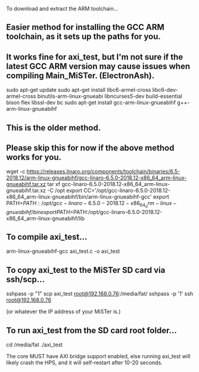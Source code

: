 To download and extract the ARM toolchain...

## Easier method for installing the GCC ARM toolchain, as it sets up the paths for you.
## It works fine for axi_test, but I'm not sure if the latest GCC ARM version may cause issues when compiling Main_MiSTer. (ElectronAsh).

sudo apt-get update
sudo apt-get install libc6-armel-cross libc6-dev-armel-cross binutils-arm-linux-gnueabi libncurses5-dev build-essential bison flex libssl-dev bc
sudo apt-get install gcc-arm-linux-gnueabihf g++-arm-linux-gnueabihf


## This is the older method.
## Please skip this for now if the above method works for you.

wget -c https://releases.linaro.org/components/toolchain/binaries/6.5-2018.12/arm-linux-gnueabihf/gcc-linaro-6.5.0-2018.12-x86_64_arm-linux-gnueabihf.tar.xz
tar xf gcc-linaro-6.5.0-2018.12-x86_64_arm-linux-gnueabihf.tar.xz -C /opt
export CC='/opt/gcc-linaro-6.5.0-2018.12-x86_64_arm-linux-gnueabihf/bin/arm-linux-gnueabihf-gcc'
export PATH=$PATH:/opt/gcc-linaro-6.5.0-2018.12-x86_64_arm-linux-gnueabihf/bin
export PATH=$PATH:/opt/gcc-linaro-6.5.0-2018.12-x86_64_arm-linux-gnueabihf/lib


## To compile axi_test...

arm-linux-gnueabihf-gcc axi_test.c -o axi_test


## To copy axi_test to the MiSTer SD card via ssh/scp...

sshpass -p "1" scp axi_test root@192.168.0.76:/media/fat/
sshpass -p '1' ssh root@192.168.0.76

(or whatever the IP address of your MiSTer is.)


## To run axi_test from the SD card root folder...

cd /media/fat
./axi_test


The core MUST have AXI bridge support enabled, else running axi_test will likely crash the HPS, and it will self-restart after 10-20 seconds.

